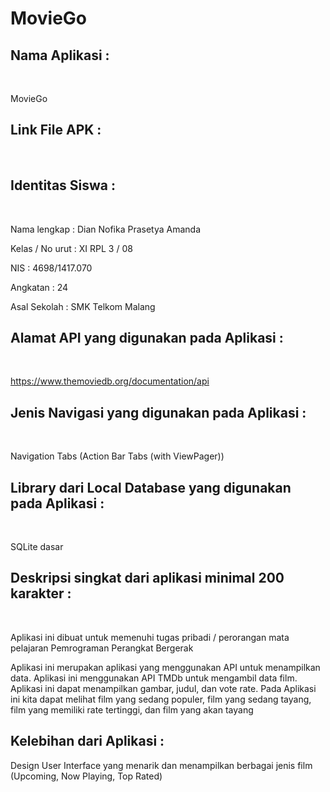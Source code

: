# MovieGo
<h2>Nama Aplikasi : </h2> <br>

MovieGo <br>

<h2> Link File APK : </h2> <br>


<h2>Identitas Siswa :</h2> <br>

Nama lengkap : Dian Nofika Prasetya Amanda <br>

Kelas / No urut : XI RPL 3 / 08 <br>

NIS : 4698/1417.070 <br>

Angkatan : 24 <br>

Asal Sekolah : SMK Telkom Malang <br>

<h2>Alamat API yang digunakan pada Aplikasi : </h2> <br>

https://www.themoviedb.org/documentation/api <br>

<h2>Jenis Navigasi yang digunakan pada Aplikasi : </h2> <br>

Navigation Tabs (Action Bar Tabs (with ViewPager)) <br>

<h2>Library dari Local Database yang digunakan pada Aplikasi : </h2> <br>

SQLite dasar <br>

<h2>Deskripsi singkat dari aplikasi minimal 200 karakter : </h2> <br>

Aplikasi ini dibuat untuk memenuhi tugas pribadi / perorangan mata pelajaran Pemrograman Perangkat Bergerak

Aplikasi ini merupakan aplikasi yang menggunakan API untuk menampilkan data. Aplikasi ini menggunakan API TMDb untuk mengambil data film. Aplikasi ini dapat menampilkan gambar, judul, dan vote rate. Pada Aplikasi ini kita dapat melihat film yang sedang populer, film yang sedang tayang, film yang memiliki rate tertinggi, dan film yang akan tayang <br>

<h2> Kelebihan dari Aplikasi : </h2>

Design User Interface yang menarik dan menampilkan berbagai jenis film (Upcoming, Now Playing, Top Rated) <br>
